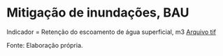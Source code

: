 # Mitigação de inundações, BAU

Indicador = Retenção do escoamento de água superficial, m3
[Arquivo tif]()

Fonte: Elaboração própria.